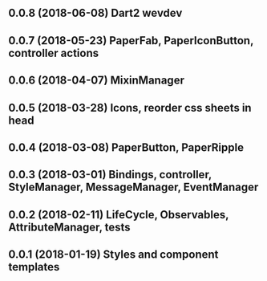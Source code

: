 ## 0.0.8  (2018-06-08) Dart2 wevdev
## 0.0.7  (2018-05-23) PaperFab, PaperIconButton, controller actions
## 0.0.6  (2018-04-07) MixinManager
## 0.0.5  (2018-03-28) Icons, reorder css sheets in head
## 0.0.4  (2018-03-08) PaperButton, PaperRipple
## 0.0.3  (2018-03-01) Bindings, controller, StyleManager, MessageManager, EventManager
## 0.0.2  (2018-02-11) LifeCycle, Observables, AttributeManager, tests
## 0.0.1  (2018-01-19) Styles and component templates
